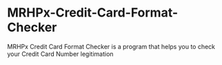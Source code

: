 # MRHPx-Credit-Card-Format-Checker
MRHPx Credit Card Format Checker is a  program  that  helps  you to check your Credit Card Number legitimation
